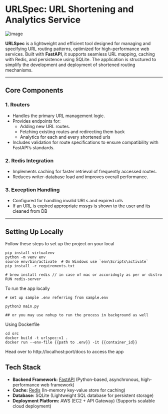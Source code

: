 # URLSpec: URL Shortening and Analytics Service

![image](https://github.com/user-attachments/assets/398aac7c-4d49-4059-83f7-0fa087bdfe2d)


**URLSpec** is a lightweight and efficient tool designed for managing and specifying URL routing patterns, optimized for high-performance web services. Built with **FastAPI**, it supports seamless URL mapping, caching with Redis, and persistence using SQLite. The application is structured to simplify the development and deployment of shortened routing mechanisms.

---

## Core Components

### 1. **Routers**
- Handles the primary URL management logic.
- Provides endpoints for:
  - Adding new URL routes.
  - Fetching existing routes and redirecting them back
  - Analytics for each and every shortened urls
- Includes validation for route specifications to ensure compatibility with FastAPI’s standards.

### 2. **Redis Integration**
- Implements caching for faster retrieval of frequently accessed routes.
- Reduces writer-database load and improves overall performance.

### 3. **Exception Handling**
- Configured for handling invalid URLs and expired urls
- If an URL is expired appropriate mssgs is shown to the user and its cleaned from DB

---

## Setting Up Locally

Follow these steps to set up the project on your local
```
pip install virtualenv
python -m venv env
source env/bin/activate  # On Windows use `env\Scripts\activate`
pip install -r requirements.txt

# brew install redis // in case of mac or accoridngly as per ur distro
RUN redis-server
```

To run the app locally

```
# set up sample .env referring from sample.env

python3 main.py

## or you may use nohup to run the process in background as well
```

Using Dockerfile

```
cd src
docker build -t urlspec:v1 .
docker run --env-file {{path to .env}} -it {{container_id}}
```

Head over to http://localhost:port/docs to access the app

## Tech Stack

- **Backend Framework:** [FastAPI](https://fastapi.tiangolo.com/) (Python-based, asynchronous, high-performance web framework)
- **Cache:** [Redis](https://redis.io/) (In-memory key-value store for caching)
- **Database:** SQLite (Lightweight SQL database for persistent storage)
- **Deployment Platform:** AWS (EC2 + API Gateway) (Supports scalable cloud deployment)


